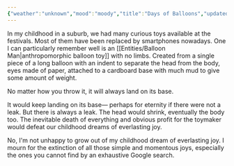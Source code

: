 ```yaml
---
{"weather":"unknown","mood":"moody","title":"Days of Balloons","updated":"2023-01-14T14:40:11+06:00","latitude":23.79162637,"longitude":90.40629343,"altitude":-44.1528,"dg-publish":true,"dg-note-icon":3,"tags":["life","childhood","mono-no-aware"],"created":"2021-12-22T16:09:00+06:00","dg-path":"Journal/Days of Balloons.md","permalink":"/journal/days-of-balloons/","dgPassFrontmatter":true,"noteIcon":3}
---
```


In my childhood in a suburb, we had many curious toys available at the festivals. Most of them have been replaced by smartphones nowadays. One I can particularly remember well is an [[Entities/Balloon Man\|anthropomorphic balloon toy]] with no limbs. Created from a single piece of a long balloon with an indent to separate the head from the body, eyes made of paper, attached to a cardboard base with much mud to give some amount of weight.

No matter how you throw it, it will always land on its base.

It would keep landing on its base— perhaps for eternity if there were not a leak. But there is always a leak. The head would shrink, eventually the body too. The inevitable death of everything and obvious profit for the toymaker would defeat our childhood dreams of everlasting joy.

No, I'm not unhappy to grow out of my childhood dream of everlasting joy. I mourn for the extinction of all those simple and momentous joys, especially the ones you cannot find by an exhaustive Google search.